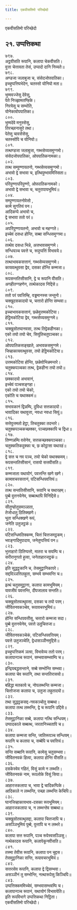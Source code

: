```yaml
---
title: एकवीसतिमो परिच्छेदो

---
```

एकवीसतिमो परिच्छेदो  


## २१. उप्पत्तिकथा

७९७.  
अट्ठवीसति रूपानि, कलापा चेकवीसति।  
वुत्ता चेत्तावता तेसं, उप्पादो दानि निय्यते॥  
७९८.  
अण्डजा जलाबुजा च, संसेदजोपपातिका।  
इच्चुप्पत्तिपभेदेन, चतस्सो योनियो मता॥  
७९९.  
भुम्मवज्जेसु देवेसु,  
पेते निज्झामतण्हिके।  
निरयेसु च सम्भोति,  
योनेकावोपपातिका॥  
८००.  
भुम्मदेवे मनुस्सेसु,  
तिरच्छानासुरे तथा।  
पेतेसु चावसेसेसु,  
चतस्सोपि च योनियो॥  
८०१.  
तत्थण्डजा जलाबुजा, गब्भसेय्यसमुग्गमो।  
संसेदजोपपातिका, ओपपातिकनामका॥  
८०२.  
तत्थ सम्पुण्णायतनो, गब्भसेय्यसमुग्गमो।  
अभावो द्वे सभावा च, इत्थिपुम्भावमिस्सिता॥  
८०३.  
परिपुण्णापरिपुण्णो, ओपपातिकनामको।  
अभावो द्वे सभावा च, चतुरापायभूमियं॥  
८०४.  
सम्पुण्णायतनोवेसो ,  
कामे सुगतियं पन।  
आदिकप्पे अभावो च,  
द्वे सभावा ततो परं॥  
८०५.  
अपरिपुण्णायतनो, अभावो च महग्गते।  
इच्चेवं दसधा होन्ति, सब्बा सन्धिसमुग्गमा॥  
८०६.  
तत्थेव दसधा भिन्ने, अत्तभावसमुग्गमे।  
सन्धियञ्च पवत्ते च, रूपुप्पत्तिं विभावये॥  
८०७.  
तत्थाभावकसत्तानं, गब्भसेय्यसमुग्गमे।  
कायवत्थुवसा द्वेव, दसका होन्ति कम्मजा॥  
८०८.  
रूपसन्ततिसीसानि, द्वे च रूपानि वीसति।  
अगहीतग्गहणेन, तत्थेकादस निद्दिसे॥  
८०९.  
ततो परं पवत्तिम्हि, वड्ढमानस्स जन्तुनो।  
चक्खुदसकादयो च, चत्तारो होन्ति सम्भवा॥  
८१०.  
इच्चाभावकसत्तानं, छळेवुत्तमकोटिया।  
हेट्ठिमकोटिया द्वेव, गब्भसेय्यसमुग्गमे॥  
८११.  
चक्खुसोतघानवसा, तत्थ तिद्वेकहीनका।  
एको तयो तयो चेव, सियुंतिचतुपञ्चका॥  
८१२.  
ओपपातिकसङ्खाते, अभावकसमुग्गमे।  
जिव्हाकायवत्थुवसा, तयो हेट्ठिमकोटिया॥  
८१३.  
उत्तमकोटिया होन्ति, छळेवोभिन्नमन्तरे।  
चतुक्कपञ्चका तत्थ, द्वेकहीना तयो तयो॥  
८१४.  
छक्कादयो अभावानं,  
इच्चेवं पञ्चसङ्गहा।  
एको तयो तयो चेको,  
एकोति च यथाक्कमं॥  
८१५.  
सभावकानं द्विन्नम्पि, दुविधा सत्तकादयो।  
भावादिका यथावुत्ता, नवधा नवधा सियुं॥  
८१६.  
सत्तेवुत्तमतो हेट्ठा, तिचतुक्का तदन्तरे।  
चतुक्कपञ्चकच्छक्का, पञ्चछक्कापि च द्विधा॥  
८१७.  
तिण्णन्नम्पि वसेनेव, सत्तकच्छक्कपञ्चका।  
चतुक्कतिकदुक्का च, छ कोट्ठासा यथारहं॥  
८१८.  
द्वे सत्त च नव पञ्च, तयो चेको यथाक्कमम्।  
रूपसन्ततिसीसानं, रासयो सत्तवीसति॥  
८१९.  
कम्मजाता यथायोगं, पवत्तन्ति खणे खणे।  
कामावचरसत्तानं, पटिसन्धिपवत्तियं॥  
८२०.  
तत्थ सन्ततिसीसानि, रूपानि च यथारहम्।  
पुब्बे वुत्तनयेनेव, सब्बत्थापि विनिद्दिसे॥  
८२१.  
सीतुण्होतुसमञ्ञाता,  
तेजोधातु ठितिक्खणे।  
भूता सन्धिक्खणे रूपं,  
जनेति उतुजट्ठकं॥  
८२२.  
पटिसन्धिमतिक्कम्म, चित्तं चित्तजमट्ठकम्।  
भवङ्गादिमुपादाय, जनेतुप्पत्तियं पन॥  
८२३.  
भुत्ताहारो ठितिप्पत्तो, मातरा च सयम्पि च।  
सरीरानुगतो हुत्वा, जनेताहारजट्ठकं॥  
८२४.  
इति सुद्धट्ठकानि च, तेसमुट्ठानिकापरे।  
सद्दविञ्ञत्तिलहुता, सम्भवे सम्भवन्ति च॥  
८२५.  
इत्थं चतुसमुट्ठाना, कलापा कामभूमियम्।  
यावजीवं पवत्तन्ति, दीपजालाव सन्तति॥  
८२६.  
चक्खुसोतवत्थुवसा, दसका च तयो परम्।  
जीवितनवकञ्चेव, रूपावचरभूमियं॥  
८२७.  
होन्ति सन्धिपवत्तीसु, चत्तारो कम्मजा सदा।  
पुब्बे वुत्तनयेनेव, पवत्ते उतुचित्तजा॥  
८२८.  
जीवितनवकञ्चेकं, पटिसन्धिपवत्तियम्।  
पवत्ते उतुजञ्चेति, द्वेधासञ्ञीनमुद्दिसे॥  
८२९.  
इच्चुप्पत्तिकमं ञत्वा, विभावेय्य ततो परम्।  
कलापानञ्च रूपानं, सम्भवासम्भवम्पि च॥  
८३०.  
इन्द्रियबद्धसन्ताने, सब्बे सम्भोन्ति सम्भवा।  
कलापा चेव रूपानि, तथा सन्ततिरासयो॥  
८३१.  
बहिद्धा मतकाये च, नोपलब्भन्ति कम्मजा।  
चित्तोजजा कलापा च, उतुजा लहुतादयो॥  
८३२.  
तथा सुद्धट्ठकसद्द-नवकञ्चोतु सब्बथा।  
कलापा तत्थ लब्भन्ति, द्वे च रूपानि उद्दिसे॥  
८३३.  
तेसमुट्ठानिका सब्बे, कलापा नत्थि सन्धियम्।  
उप्पादकाले सब्बत्थ, जरतानिच्चतापि च॥  
८३४.  
कलापा कम्मजा सन्ति, जातिरूपञ्च सन्धियम्।  
रूपानि च कलापा च, सब्बेपि च पवत्तियं॥  
८३५.  
सन्ति सब्बानि रूपानि, कामेसु चतुसम्भवा।  
जीवितनवकं हित्वा, कलापा होन्ति वीसति॥  
८३६.  
दसकेस्वेव गहितं, विसुं कामे न लब्भति।  
जीवितनवकं नाम, रूपलोके विसुं सिया॥  
८३७.  
आहारजकलापा च, भावा द्वे चादिकप्पिके।  
आदिकाले न लब्भन्ति, पच्छा लब्भन्ति केचिपि॥  
८३८.  
घानजिव्हाकायभाव-दसका रूपभूमियम्।  
आहारजकलापा च, न लब्भन्तेव सब्बथा॥  
८३९.  
चक्खुसोतवत्थुसद्दा, कलापा चित्तजापि च।  
असञ्ञिभूमियं पुब्बे, वुत्तापि च न लब्भरे॥  
८४०.  
कलापा सत्त रूपानि, पञ्च रूपेस्वसञ्ञिसु।  
नत्थेकादस रूपानि, कलापेकूनवीसति॥  
८४१.  
तस्मा तेवीस रूपानि, कलापा पन चुद्दस।  
तेसमुट्ठानिका सन्ति, रूपावचरभूमियं॥  
८४२.  
सत्तरसेव रूपानि, कलापा द्वे द्विसम्भवा।  
असञ्ञीनं तु सम्भोन्ति, नत्थारूपेसु किञ्चिपि॥  
८४३.  
उप्पत्तिक्कममिच्चेवं, सम्भवासम्भवम्पि च।  
कलापानञ्च रूपानं, यथायोगं विभावयेति॥  
इति रूपविभागे उप्पत्तिकथा निट्ठिता।  
एकवीसतिमो परिच्छेदो।  
